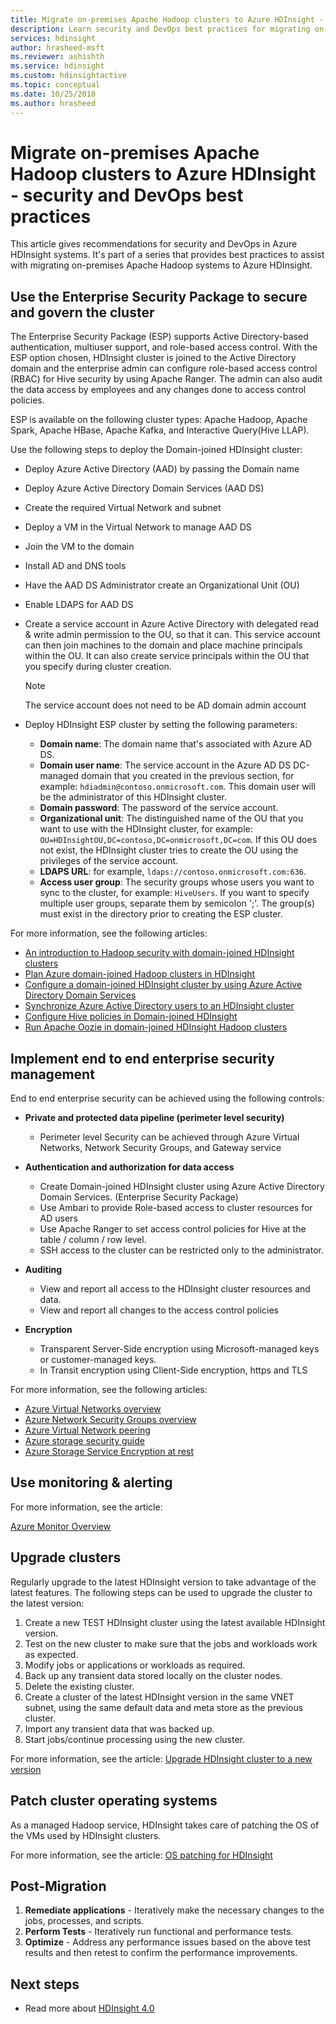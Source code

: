 ```yaml
---
title: Migrate on-premises Apache Hadoop clusters to Azure HDInsight - security and DevOps best practices
description: Learn security and DevOps best practices for migrating on-premises Hadoop clusters to Azure HDInsight.
services: hdinsight
author: hrasheed-msft
ms.reviewer: ashishth
ms.service: hdinsight
ms.custom: hdinsightactive
ms.topic: conceptual
ms.date: 10/25/2018
ms.author: hrasheed
---
```

# Migrate on-premises Apache Hadoop clusters to Azure HDInsight - security and DevOps best practices

This article gives recommendations for security and DevOps in Azure HDInsight systems. It's part of a series that provides best practices to assist with migrating on-premises Apache Hadoop systems to Azure HDInsight.

## Use the Enterprise Security Package to secure and govern the cluster

The Enterprise Security Package (ESP) supports Active Directory-based authentication, multiuser support, and role-based access control. With the ESP option chosen, HDInsight cluster is joined to the Active Directory domain and the enterprise admin can configure role-based access control (RBAC) for Hive security by using Apache Ranger. The admin can also audit the data access by employees and any changes done to access control policies.

ESP is available on the following cluster types: Apache Hadoop, Apache Spark, Apache HBase, Apache Kafka, and Interactive Query(Hive LLAP). 

Use the following steps to deploy the Domain-joined HDInsight cluster:

- Deploy Azure Active Directory (AAD) by passing the Domain name
- Deploy Azure Active Directory Domain Services (AAD DS)
- Create the required Virtual Network and subnet
- Deploy a VM in the Virtual Network to manage AAD DS
- Join the VM to the domain
- Install AD and DNS tools
- Have the AAD DS Administrator create an Organizational Unit (OU)
- Enable LDAPS for AAD DS
- Create a service account in Azure Active Directory with delegated read & write admin permission to the OU, so that it can. This service account can then join machines to the domain and place machine principals within the OU. It can also create service principals within the OU that you specify during cluster creation.

    > [!Note]
    > The service account does not need to be AD domain admin account

- Deploy HDInsight ESP cluster by setting the following parameters:
    - **Domain name**: The domain name that's associated with Azure AD DS.
    - **Domain user name**: The service account in the Azure AD DS DC-managed domain that you created in the previous section, for example: `hdiadmin@contoso.onmicrosoft.com`. This domain user will be the administrator of this HDInsight cluster.
    - **Domain password**: The password of the service account.
    - **Organizational unit**: The distinguished name of the OU that you want to use with the HDInsight cluster, for example: `OU=HDInsightOU,DC=contoso,DC=onmicrosoft,DC=com`. If this OU does not exist, the HDInsight cluster tries to create the OU using the privileges of the service account.
    - **LDAPS URL**: for example, `ldaps://contoso.onmicrosoft.com:636`.
    - **Access user group**: The security groups whose users you want to sync to the cluster, for example: `HiveUsers`. If you want to specify multiple user groups, separate them by semicolon ';'. The group(s) must exist in the directory prior to creating the ESP cluster.

For more information, see the following articles:

- [An introduction to Hadoop security with domain-joined HDInsight clusters](../domain-joined/apache-domain-joined-introduction.md)
- [Plan Azure domain-joined Hadoop clusters in HDInsight](../domain-joined/apache-domain-joined-architecture.md)
- [Configure a domain-joined HDInsight cluster by using Azure Active Directory Domain Services](../domain-joined/apache-domain-joined-configure-using-azure-adds.md)
- [Synchronize Azure Active Directory users to an HDInsight cluster](../hdinsight-sync-aad-users-to-cluster.md)
- [Configure Hive policies in Domain-joined HDInsight](../domain-joined/apache-domain-joined-run-hive.md)
- [Run Apache Oozie in domain-joined HDInsight Hadoop clusters](../domain-joined/hdinsight-use-oozie-domain-joined-clusters.md)

## Implement end to end enterprise security management

End to end enterprise security can be achieved using the following controls:

- **Private and protected data pipeline (perimeter level security)**
    - Perimeter level Security can be achieved through Azure Virtual Networks, Network Security Groups, and Gateway service

- **Authentication and authorization for data access**
    - Create Domain-joined HDInsight cluster using Azure Active Directory Domain Services. (Enterprise Security Package)
    - Use Ambari to provide Role-based access to cluster resources for AD users
    - Use Apache Ranger to set access control policies for Hive at the table / column / row level.
    - SSH access to the cluster can be restricted only to the administrator.

- **Auditing**
    - View and report all access to the HDInsight cluster resources and data.
    - View and report all changes to the access control policies

- **Encryption**
    - Transparent Server-Side encryption using Microsoft-managed keys or customer-managed keys.
    - In Transit encryption using Client-Side encryption, https and TLS

For more information, see the following articles:

- [Azure Virtual Networks overview](../../virtual-network/virtual-networks-overview.md)
- [Azure Network Security Groups overview](../../virtual-network/security-overview.md)
- [Azure Virtual Network peering](../../virtual-network/virtual-network-peering-overview.md)
- [Azure storage security guide](../../storage/common/storage-security-guide.md)
- [Azure Storage Service Encryption at rest](../../storage/common/storage-service-encryption.md)

## Use monitoring & alerting

For more information, see the article:

[Azure Monitor Overview](../../azure-monitor/overview.md)

## Upgrade clusters

Regularly upgrade to the latest HDInsight version to take advantage of the latest features. The following steps can be used to upgrade the cluster to the latest version:

1. Create a new TEST HDInsight cluster using the latest available HDInsight version.
1. Test on the new cluster to make sure that the jobs and workloads work as expected.
1. Modify jobs or applications or workloads as required.
1. Back up any transient data stored locally on the cluster nodes.
1. Delete the existing cluster.
1. Create a cluster of the latest HDInsight version in the same VNET subnet, using the same default data and meta store as the previous cluster.
1. Import any transient data that was backed up.
1. Start jobs/continue processing using the new cluster.

For more information, see the article: [Upgrade HDInsight cluster to a new version](../hdinsight-upgrade-cluster.md)

## Patch cluster operating systems

As a managed Hadoop service, HDInsight takes care of patching the OS of the VMs used by HDInsight clusters.

For more information, see the article: [OS patching for HDInsight](../hdinsight-os-patching.md)

## Post-Migration

1. **Remediate applications** - Iteratively make the necessary changes to the jobs, processes, and scripts.
2. **Perform Tests** - Iteratively run functional and performance tests.
3. **Optimize** - Address any performance issues based on the above test results and then retest to confirm the performance improvements.

## Next steps

- Read more about [HDInsight 4.0](https://docs.microsoft.com/azure/hdinsight/hadoop/apache-hadoop-introduction)
